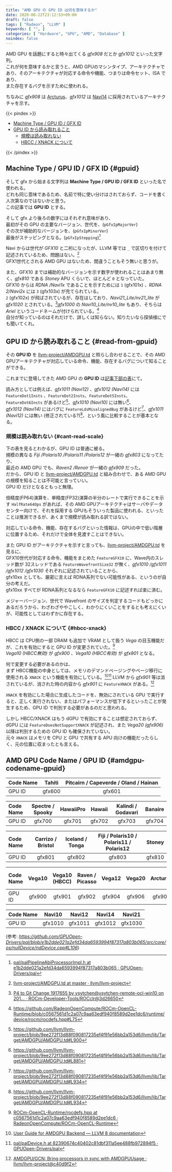 ```yaml
---
title: "AMD GPU の GPU ID は何を意味するか"
date: 2020-06-22T23:12:53+09:00
draft: false
tags: [ "Radeon", "LLVM" ]
keywords: [ "", ]
categories: [ "Hardware", "GPU", "AMD", "Database" ]
noindex: false
---
```


AMD GPU を話題にすると時々出てくる *gfx908* だとか *gfx1012* といった文字列。  
これが何を意味するかと言うと、AMD GPUのマシンタイプ、アーキテクチャであり、そのアーキテクチャが対応する命令や機能、つまりは命令セット、ISA であり、  
また存在するバグを示すために使われる。  

ちなみに *gfx908* は [Arcturus](/tags/arcturus)、*gfx1012* は [Navi14](/tags/navi14) に採用されているアーキテクチャを示す。  

{{< pindex >}}

 * [Machine Type / GPU ID / GFX ID](#gpuid)
 * [GPU ID から読み取れること](#read-from-gpuid)
   * [規模は読み取れない](#cant-read-scale)
   * [HBCC / XNACK について](#hbcc-xnack)

{{< /pindex >}}

## Machine Type / GPU ID / GFX ID {#gpuid}
そして gfx から始まる文字列は **Machine Type / GPU ID / GFX ID** といった名で使われる。  
どれも同じ意味であるため、名前で特に使い分けはされておらず、コードを書く人次第なのではないかと思う。  
この記事では **GPU ID** とする。  

そして gfx より後ろの数字にはそれぞれ意味があり、  
最初がその GPU の主要なバージョン、世代を、(`pGfxIpMajorVer`)  
その次が補助的なバージョンを、(`pGfxIpMinorVer`)  
最後がステッピングとなる。(`pGfxIpStepping`)[^1]  

[^1]: [pal/palPipelineAbiProcessorImpl.h at e1b2dde021a2efd34da6593994f87317a803b065 · GPUOpen-Drivers/pal](https://github.com/GPUOpen-Drivers/pal/blob/e1b2dde021a2efd34da6593994f87317a803b065/inc/core/palPipelineAbiProcessorImpl.h#L640)

Navi からは世代が *GFX10* と二桁になったが、LLVM 等では `_` で区切りを付けて記述されているため、問題はない。[^2]  
GFX1世代とされる AMD GPU はないため、間違うこともそう無いと思うが。  

[^2]: [llvm-project/AMDGPU.td at master · llvm/llvm-project](https://github.com/llvm/llvm-project/blob/master/llvm/lib/Target/AMDGPU/AMDGPU.td)

また、GFX10 までは補助的なバージョンを示す数字が使われることはあまり無く、*gfx810* である *Stoney* APU くらいで、ほとんど `0` となっていた。  
GFX10 からは *RDNA /Navi1x* であることを示すためには `1` (gfx101x) 、*RDNA 2/Navi2x* には `3` (gfx103x) が充てられている。  
`2` (gfx102x) が飛ばされているが、存在はしており、*Navi21_Lite/nv21_lite* が *gfx1020* とされている。[^3]*gfx1000* の *Navi10_Lite/nv10_lite* もあり、そちらは *Ariel* というコードネームが付けられている。[^4]  
自分が知っているのはそれだけで、詳しくは知らない。<span class="hide">知りたいなら探偵様にでも聞いてくれ。</span>  

[^3]: [P4 to Git Change 1917655 by vsytchen@vsytchen-remote-ocl-win10 on 201… · ROCm-Developer-Tools/ROCclr@3d26650](https://github.com/ROCm-Developer-Tools/ROCclr/commit/3d2665034250cf93bc88b409e67c86453f568bd4)
[^4]: <https://github.com/RadeonOpenCompute/ROCm-OpenCL-Runtime/blob/c0567561d1c2a07c9aa63edf940f8589d2ee1dc6/runtime/device/rocm/rocdefs.hpp#L75>

## GPU ID から読み取れること {#read-from-gpuid}
その **GPU ID** を [llvm-project/AMDGPU.td](https://github.com/llvm/llvm-project/blob/master/llvm/lib/Target/AMDGPU/AMDGPU.td) と照らし合わせることで、その AMD GPUアーキテクチャが対応している命令、機能、存在するバグについて知ることができる。  

これまでに登場してきた AMD GPU の **GPU ID** は[記事下部の表](#amdgpu-codename-gpuid)にて。  

読み方としては例えば、*gfx1011 (Navi12)* 、*gfx1012 (Navi14)* には `FeatureDot1Insts` 、`FeatureDot2Insts`、`FeatureDot5Insts`、`FeatureDot6Insts` があるけど[^5]、*gfx1010 (Navi10)* には無い[^6]、  
*gfx1012 (Navi14)* にはバグに `FeatureLdsMisalignedBug` があるけど[^7]、*gfx1011 (Navi12)* には無い (修正されている?)[^7]、という風に比較することが基本となる。  

[^5]: <https://github.com/llvm/llvm-project/blob/9ee272f13d88f090817235ef4f91e56bb2a153d6/llvm/lib/Target/AMDGPU/AMDGPU.td#L900>
[^6]: <https://github.com/llvm/llvm-project/blob/9ee272f13d88f090817235ef4f91e56bb2a153d6/llvm/lib/Target/AMDGPU/AMDGPU.td#L881>
[^7]: <https://github.com/llvm/llvm-project/blob/9ee272f13d88f090817235ef4f91e56bb2a153d6/llvm/lib/Target/AMDGPU/AMDGPU.td#L934>


### 規模は読み取れない {#cant-read-scale}
下の表を見るとわかるが、GPU ID は普通に被る。  
規模の異なる *Fiji /Polaris10 /Polaris11 /Polaris12* が一緒の *gfx803* になってたり、  
最近の AMD GPU でも、*Raven2 /Renoir* が一緒の *gfx909* だった。  
だから、GPU ID と [llvm-project/AMDGPU.td](https://github.com/llvm/llvm-project/blob/master/llvm/lib/Target/AMDGPU/AMDGPU.td) と組み合わせで、ある AMD GPU の規模を知ることは不可能と言っていい。  
GPU ID だけとなるともっと無理。  

倍精度(FP64)演算を、単精度(FP32)演算の半分のレートで実行できることを示す `HalfRate64Ops` があれば、その AMD GPUアーキテクチャはサーバやデータセンター向けで、それを採用する GPUもそういった製品に使われる、といったことは推測できるが、あくまで規模が読み取れる訳ではない。  

対応している命令、機能、存在するバグといった情報は、GPUの中で低い階層に位置するため、それだけで全体を見渡すことはできない。  

また GPU ID がアーキテクチャを示すと言っても、[llvm-project/AMDGPU.td](https://github.com/llvm/llvm-project/blob/master/llvm/lib/Target/AMDGPU/AMDGPU.td) を見るに、  
GFX10世代が対応する命令、機能をまとめた `FeatureGFX10` に、Wave内のスレッド数が 32スレッドである `FeatureWavefrontSize32` が無く、*gfx1010 /gfx1011 /gfx1012 /gfx1030* それぞれに記述されていることから、  
gfx10xx としても、厳密に言えば RDNA系列でない可能性がある、というのが自分の考えだ。  
gfx10xx すべてが RDNA系列となるなら `FeatureGFX10` に記述すれば楽に済む。  

メジャーバージョン、世代で Wavefront のサイズを判定するコードもどっかにあるだろうから、わざわざややこしく、わかりにくいことをするとも考えにくいが、可能性としてはわずかに存在する。  

### HBCC / XNACK について {#hbcc-xnack}
HBCC は CPU側の一部 DRAM も追加で VRAM として扱う *Vega* の目玉機能だが、これを有効にすると GPU ID が変更されていた。[^8]  
*Vega10 (HBCC無効)* が *gfx900* 、*Vega10 (HBCC有効)* が *gfx901* となる。  

[^8]: [ROCm-OpenCL-Runtime/rocdefs.hpp at c0567561d1c2a07c9aa63edf940f8589d2ee1dc6 · RadeonOpenCompute/ROCm-OpenCL-Runtime](https://github.com/RadeonOpenCompute/ROCm-OpenCL-Runtime/blob/c0567561d1c2a07c9aa63edf940f8589d2ee1dc6/runtime/device/rocm/rocdefs.hpp#L71)

何で変更する必要があるのかは、  
まず HBCC機能の中身としては、メモリのデマンドページングやページ移行に使用される `XNACK` という機能を有効にしている。[^9][^10] LLVM から *gfx901* 等は消されているが、消された時の内容から *gfx901* に `FeatureXNACK` がある。[^11]

`XNACK` を有効にした場合に生成したコードを、無効にされている GPU で実行すると、正しく実行されない、またはパフォーマンスが低下するといったことが発生するため、GPU ID で判別する必要があるのだと思われる。  

[^9]: [User Guide for AMDGPU Backend — LLVM 8 documentation](https://prereleases.llvm.org/8.0.0/rc5/docs/AMDGPUUsage.html#target-features)
[^10]: [pal/palDevice.h at 82390674c40402c81dbf311a5ee488fb972894f5 · GPUOpen-Drivers/pal](https://github.com/GPUOpen-Drivers/pal/blob/82390674c40402c81dbf311a5ee488fb972894f5/inc/core/palDevice.h#L1020)
[^11]: [AMDGPU/GCN: Bring processors in sync with AMDGPUUsage · llvm/llvm-project@c40d9f2](https://github.com/llvm/llvm-project/commit/c40d9f2e5df4482eb036a6130e8f3ae30294f3b4#diff-9b0b58a9b5e6244681ae14d7079f3704)

しかし HBCC/XNACK はもう dGPU で有効にすることは想定されておらず、dGPU には `FeatureDoesNotSupportXNACK` が記述され、また *Vega20 (gfx906)* 以降は判別するための GPU ID も確保されていない。  
元々 `XNACK` はメモリを CPU と GPU で共有する APU 向けの機能だったらしく、元の位置に収まったとも言える。  

## AMD GPU Code Name / GPU ID {#amdgpu-codename-gpuid}

| Code Name | Tahiti | Pitcairn / Capeverde / Oland / Hainan |
| :-- | :--: | :--: |
| GPU ID | gfx600 | gfx601 |

| Code Name | Spectre / Spooky | HawaiiPro | Hawaii | Kalindi / Godavari | Banaire |
| :-- | :--: | :--: | :--: | :--: | :--: |
| GPU ID | gfx700 | gfx701 | gfx702 | gfx703 | gfx704 |

| Code Name | Carrizo / Bristol | Iceland / Tonga | Fiji / Polaris10 / Polaris11 / Polaris12 | Stoney |
| :-- | :--: | :--: | :--: | :--: |
| GPU ID | gfx801 | gfx802 | gfx803 | gfx810 |

| Code Name | Vega10 | Vega10 (HBCC) | Raven / Picasso | Vega12 | Vega20 | Arcturus | Raven2 / Renoir |
| :-- | :--: | :--: | :--: | :--: | :--: | :--: | :--: |
| GPU ID | gfx900 | gfx901 | gfx902 | gfx904 | gfx906 | gfx908 | gfx909 |

| Code Name | Navi10 | Navi12 | Navi14 | Navi21 |
| :-- | :--: | :--: | :--: | :--: |
| GPU ID | gfx1010 | gfx1011 | gfx1012 | gfx1030 |

(参考: <cite><https://github.com/GPUOpen-Drivers/pal/blob/e1b2dde021a2efd34da6593994f87317a803b065/src/core/os/nullDevice/ndDevice.cpp#L106></cite>)


